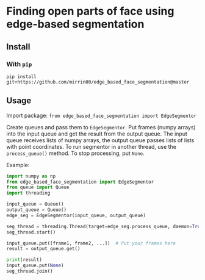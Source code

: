 # Finding open parts of face using edge-based segmentation

## Install

### With `pip`

```
pip install git+https://github.com/mirrin00/edge_based_face_segmentation@master
```

## Usage

Import package: `from edge_based_face_segmentation import EdgeSegmentor`

Create queues and pass them to `EdgeSegmentor`. Put frames (numpy arrays)
into the input queue and get the result from the output queue. The input
queue receives lists of numpy arrays, the output queue passes lists of
lists with point coordinates. To run segmentor in another thread, use the
`process_queue()` method. To stop processing, put `None`.

Example:
```python
import numpy as np
from edge_based_face_segmentation import EdgeSegmentor
from queue import Queue
import threading

input_queue = Queue()
output_queue = Queue()
edge_seg = EdgeSegmentor(input_queue, output_queue)

seg_thread = threading.Thread(target=edge_seg.process_queue, daemon=True)
seg_thread.start()

input_queue.put([frame1, frame2, ...])  # Put your frames here
result = output_queue.get()

print(result)
input_queue.put(None)
seg_thread.join()
```
